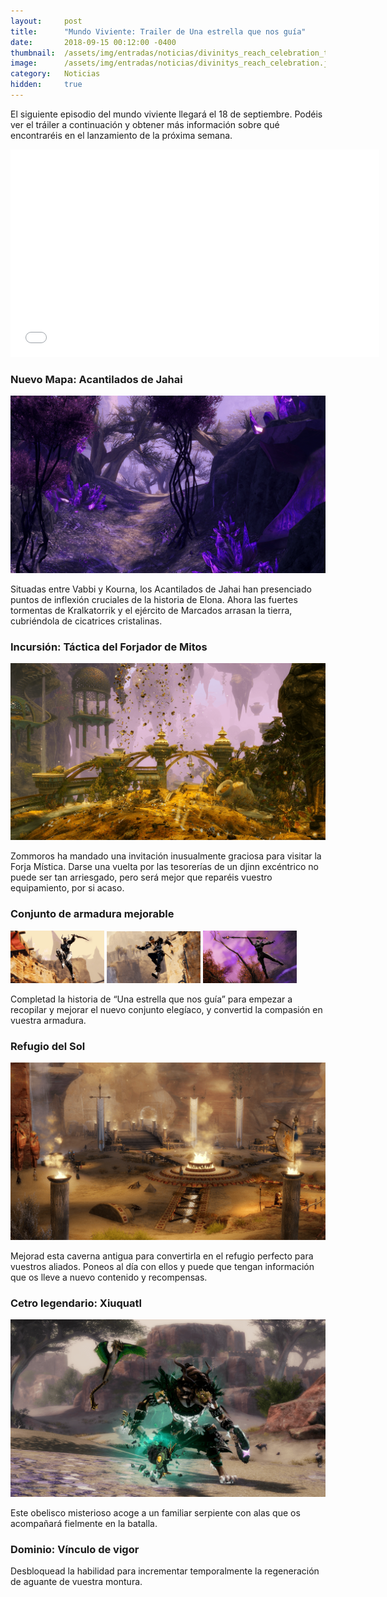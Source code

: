 ```yaml
---
layout:     post
title:      "Mundo Viviente: Trailer de Una estrella que nos guía"
date:       2018-09-15 00:12:00 -0400
thumbnail:  /assets/img/entradas/noticias/divinitys_reach_celebration_thumbnail.jpg
image:      /assets/img/entradas/noticias/divinitys_reach_celebration.jpg
category:   Noticias
hidden:     true
---
```


<p>El siguiente episodio del mundo viviente llegará el 18 de septiembre. Podéis ver el tráiler a continuación y obtener más información sobre qué encontraréis en el lanzamiento de la próxima semana.</p>

<p><iframe width="590" height="332" src="//www.youtube.com/embed/mv_QdLVn0a8?rel=0&modestbranding=1&showinfo=0" frameborder="0" allowfullscreen></iframe></p>

<h3>Nuevo Mapa: Acantilados de Jahai</h3>

<img src="/assets/img/entradas/noticias/acantilados_de_jahai.png" alt="Acantilados de Jahai">

<p>Situadas entre Vabbi y Kourna, los Acantilados de Jahai han presenciado puntos de inflexión cruciales de la historia de Elona. Ahora las fuertes tormentas de Kralkatorrik y el ejército de Marcados arrasan la tierra, cubriéndola de cicatrices cristalinas.</p>

<h3>Incursión: Táctica del Forjador de Mitos</h3>

<img src="/assets/img/entradas/noticias/tacticas_del_forjador_de_mitos.png" alt="Táctica del Forjador de Mitos">

<p>Zommoros ha mandado una invitación inusualmente graciosa para visitar la Forja Mística. Darse una vuelta por las tesorerías de un djinn excéntrico no puede ser tan arriesgado, pero será mejor que reparéis vuestro equipamiento, por si acaso.</p>

<h3>Conjunto de armadura mejorable</h3>

<img src="/assets/img/entradas/noticias/conjunto_elegiaco_pesado.png" alt="Conjunto de armadura mejorable: Pesado" style="width: 150px;display:inline-block;">
<img src="/assets/img/entradas/noticias/conjunto_elegiaco_mediano.png" alt="Conjunto de armadura mejorable: Mediano" style="width: 150px;display:inline-block;">
<img src="/assets/img/entradas/noticias/conjunto_elegiaco_ligero.png" alt="Conjunto de armadura mejorable: Ligero" style="width: 150px;display:inline-block;">

<p>Completad la historia de “Una estrella que nos guía” para empezar a recopilar y mejorar el nuevo conjunto elegíaco, y convertid la compasión en vuestra armadura.</p>

<h3>Refugio del Sol</h3>

<img src="/assets/img/entradas/noticias/refugio_del_sol.png" alt="Refugio del Sol">

<p>Mejorad esta caverna antigua para convertirla en el refugio perfecto para vuestros aliados. Poneos al día con ellos y puede que tengan información que os lleve a nuevo contenido y recompensas.</p>

<h3>Cetro legendario: Xiuquatl</h3>

<img src="/assets/img/entradas/noticias/xiuquatl.png" alt="xiuquatl">

<p>Este obelisco misterioso acoge a un familiar serpiente con alas que os acompañará fielmente en la batalla.</p>

<h3>Dominio: Vínculo de vigor</h3>

<p>Desbloquead la habilidad para incrementar temporalmente la regeneración de aguante de vuestra montura.</p>
